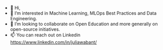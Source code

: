 - 👋 Hi,
- 👀 I’m interested in Machine Learning, MLOps Best Practices and Data Engineering. 
- 💞️ I’m looking to collaborate on Open Education and more generally on open-source initiatives.
- 📫 You can reach out on Linkedin https://www.linkedin.com/in/juliawabant/

<!---
juliawabant/juliawabant is a ✨ special ✨ repository because its `README.md` (this file) appears on your GitHub profile.
You can click the Preview link to take a look at your changes.
--->
